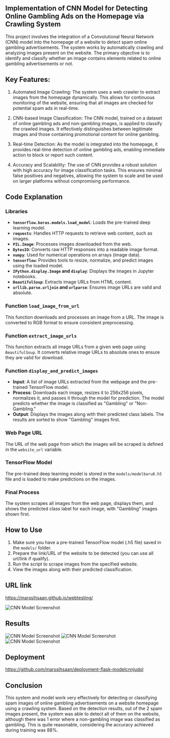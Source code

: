 ## Implementation of CNN Model for Detecting Online Gambling Ads on the Homepage via Crawling System

This project involves the integration of a Convolutional Neural Network (CNN) model into the homepage of a website to detect spam online gambling advertisements. The system works by automatically crawling and analyzing images present on the website. The primary objective is to identify and classify whether an image contains elements related to online gambling advertisements or not.

## Key Features:

1. Automated Image Crawling: The system uses a web crawler to extract images from the homepage dynamically. This allows for continuous monitoring of the website, ensuring that all images are checked for potential spam ads in real-time.

2. CNN-based Image Classification: The CNN model, trained on a dataset of online gambling ads and non-gambling images, is applied to classify the crawled images. It effectively distinguishes between legitimate images and those containing promotional content for online gambling.

3. Real-time Detection: As the model is integrated into the homepage, it provides real-time detection of online gambling ads, enabling immediate action to block or report such content.

4. Accuracy and Scalability: The use of CNN provides a robust solution with high accuracy for image classification tasks. This ensures minimal false positives and negatives, allowing the system to scale and be used on larger platforms without compromising performance.

## Code Explanation

### Libraries

- **`tensorflow.keras.models.load_model`**: Loads the pre-trained deep learning model.
- **`requests`**: Handles HTTP requests to retrieve web content, such as images.
- **`PIL.Image`**: Processes images downloaded from the web.
- **`BytesIO`**: Converts raw HTTP responses into a readable image format.
- **`numpy`**: Used for numerical operations on arrays (image data).
- **`tensorflow`**: Provides tools to resize, normalize, and predict images using the loaded model.
- **`IPython.display.Image` and `display`**: Displays the images in Jupyter notebooks.
- **`BeautifulSoup`**: Extracts image URLs from HTML content.
- **`urllib.parse.urljoin` and `urlparse`**: Ensures image URLs are valid and absolute.

### Function `load_image_from_url`
This function downloads and processes an image from a URL. The image is converted to RGB format to ensure consistent preprocessing.

### Function `extract_image_urls`
This function extracts all image URLs from a given web page using `BeautifulSoup`. It converts relative image URLs to absolute ones to ensure they are valid for download.

### Function `display_and_predict_images`
- **Input**: A list of image URLs extracted from the webpage and the pre-trained TensorFlow model.
- **Process**: Downloads each image, resizes it to 256x256 pixels, normalizes it, and passes it through the model for prediction. The model predicts whether the image is classified as "Gambling" or "Non-Gambling."
- **Output**: Displays the images along with their predicted class labels. The results are sorted to show "Gambling" images first.

### Web Page URL
The URL of the web page from which the images will be scraped is defined in the `website_url` variable.

### TensorFlow Model
The pre-trained deep learning model is stored in the `models/modelbaru8.h5` file and is loaded to make predictions on the images.

### Final Process
The system scrapes all images from the web page, displays them, and shows the predicted class label for each image, with "Gambling" images shown first.

## How to Use
1. Make sure you have a pre-trained TensorFlow model (.h5 file) saved in the `models/` folder.
2. Prepare the link/URL of the website to be detected (you can use all url/link if qualify).
3. Run the script to scrape images from the specified website.
4. View the images along with their predicted classification.

## URL link
https://marssihsaan.github.io/webtesting/

![CNN Model Screenshot](https://github.com/marssihsaan/implementation-cnn-model/blob/main/Screenshot%202024-06-10%20142915.png)

## Results

![CNN Model Screenshot](https://github.com/marssihsaan/implementation-cnn-model/blob/main/Screenshot%202024-06-10%20145129.png)
![CNN Model Screenshot](https://github.com/marssihsaan/implementation-cnn-model/blob/main/Screenshot%202024-06-10%20145518.png)
![CNN Model Screenshot](https://github.com/marssihsaan/implementation-cnn-model/blob/main/Screenshot%202024-06-10%20145832.png)

## Deployment

https://github.com/marssihsaan/deployment-flask-modelcnnjudol

## Conclusion

This system and model work very effectively for detecting or classifying spam images of online gambling advertisements on a website homepage using a crawling system. Based on the detection results, out of the 2 spam images present, the system was able to detect all of them on the website, although there was 1 error where a non-gambling image was classified as gambling. This is quite reasonable, considering the accuracy achieved during training was 88%.
